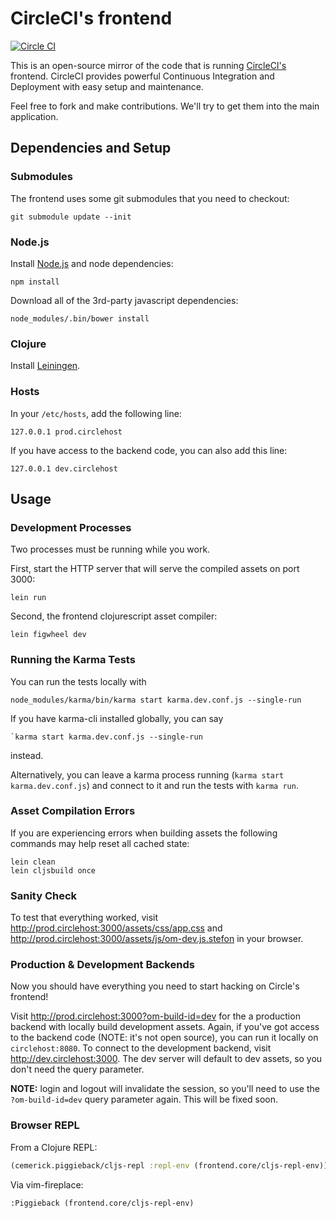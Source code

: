 # CircleCI's frontend

[![Circle CI](https://circleci.com/gh/circleci/frontend.svg?style=svg)](https://circleci.com/gh/circleci/frontend)

This is an open-source mirror of the code that is running
[CircleCI's](https://circleci.com) frontend. CircleCI provides powerful
Continuous Integration and Deployment with easy setup and maintenance.

Feel free to fork and make contributions. We'll try to get them into the main
application.


## Dependencies and Setup

### Submodules

The frontend uses some git submodules that you need to checkout:

```
git submodule update --init
```

### Node.js

Install [Node.js](http://nodejs.org/) and node dependencies:

```
npm install
```

Download all of the 3rd-party javascript dependencies:

```
node_modules/.bin/bower install
```

### Clojure

Install [Leiningen](http://leiningen.org/).

### Hosts

In your `/etc/hosts`, add the following line:

```
127.0.0.1 prod.circlehost
```

If you have access to the backend code, you can also add this line:

```
127.0.0.1 dev.circlehost
```


## Usage

### Development Processes

Two processes must be running while you work.

First, start the HTTP server that will serve the compiled assets on port 3000:

```
lein run
```

Second, the frontend clojurescript asset compiler:

```
lein figwheel dev
```

### Running the Karma Tests

You can run the tests locally with
````
node_modules/karma/bin/karma start karma.dev.conf.js --single-run
````

If you have karma-cli installed globally, you can say
````
`karma start karma.dev.conf.js --single-run
````
instead.

Alternatively, you can leave a karma process running (`karma start karma.dev.conf.js`) and connect to it
and run the tests with `karma run`.

### Asset Compilation Errors

If you are experiencing errors when building assets the following commands may
help reset all cached state:

```
lein clean
lein cljsbuild once
```

### Sanity Check

To test that everything worked, visit
http://prod.circlehost:3000/assets/css/app.css and
http://prod.circlehost:3000/assets/js/om-dev.js.stefon in your browser.

### Production & Development Backends

Now you should have everything you need to start hacking on Circle's frontend!

Visit http://prod.circlehost:3000?om-build-id=dev for the a production backend
with locally build development assets. Again, if you've got access to the
backend code (NOTE: it's not open source), you can run it locally on
`circlehost:8080`. To connect to the development backend, visit
http://dev.circlehost:3000. The dev server will default to dev assets, so you
don't need the query parameter.

**NOTE:** login and logout will invalidate the session, so you'll need to use
the `?om-build-id=dev` query parameter again. This will be fixed soon.


### Browser REPL

From a Clojure REPL:

```clojure
(cemerick.piggieback/cljs-repl :repl-env (frontend.core/cljs-repl-env))
```

Via vim-fireplace:

```
:Piggieback (frontend.core/cljs-repl-env)
```
